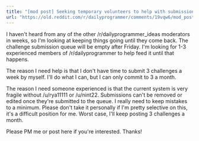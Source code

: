 ```yaml
---
title: "[mod post] Seeking temporary volunteers to help with submissions"
url: "https://old.reddit.com/r/dailyprogrammer/comments/19vqw6/mod_post_seeking_temporary_volunteers_to_help/"
---
```


I haven't heard from any of the other /r/dailyprogrammer_ideas moderators in weeks, so I'm looking at keeping things going until they come back. The challenge submission queue will be empty after Friday. I'm looking for 1-3 experienced members of /r/dailyprogrammer to help feed it until that happens.

The reason I need help is that I don't have time to submit 3 challenges a week by myself. I'll do what I can, but I can only commit to 3 a month.

The reason I need someone experienced is that the current system is very fragile without /u/rya11111 or /u/nint22. Submissions can't be removed or edited once they're submitted to the queue. I really need to keep mistakes to a minimum. Please don't take it personally if I'm pretty selective on this, it's a difficult position for me. Worst case, I'll keep posting 3 challenges a month.

Please PM me or post here if you're interested. Thanks!